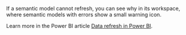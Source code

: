If a semantic model cannot refresh, you can see why in its workspace, where semantic models with errors show a small warning icon. 

Learn more in the Power BI article [Data refresh in Power BI](/power-bi/connect-data/refresh-data#checking-refresh-status-and-history).